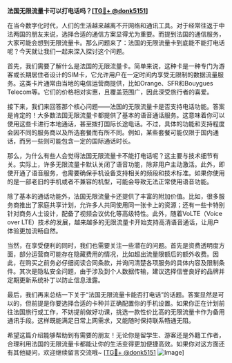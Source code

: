 **法国无限流量卡可以打电话吗？[[TG💪+ @donk5151](https://t.me/s/donk5151)]**

在当今数字化时代，人们的生活越来越离不开网络和通讯工具。对于经常往返于中法两国的朋友来说，选择合适的通信方案显得尤为重要。而提到法国的通信服务，大家可能会想到无限流量卡。那么问题来了：法国的无限流量卡到底能不能打电话呢？今天就让我们一起来深入探讨这个问题。

首先，我们需要了解什么是法国的无限流量卡。简单来说，这种卡是一种专门为游客或长期居住者设计的SIM卡，它允许用户在一定时间内享受无限制的数据流量服务。这类卡片通常由当地的电信运营商提供，比如Orange、SFR和Bouygues Telecom等。它们的价格相对实惠，且覆盖范围广，因此深受旅行者的喜爱。

接下来，我们来回答那个核心问题——法国的无限流量卡是否支持电话功能。答案是肯定的！大多数法国无限流量卡都提供了基本的语音通话服务。这意味着你可以使用这些卡进行本地通话，甚至拨打国际长途电话。不过，具体的功能和支持程度会因不同的服务商以及所选套餐而有所不同。例如，某些套餐可能仅限于国内通话，而另一些则可能包含一定的国际通话时长。

那么，为什么有些人会觉得法国无限流量卡不能打电话呢？这主要与技术细节有关。实际上，许多无限流量卡默认关闭了语音功能，除非用户主动激活。此外，即使开通了语音服务，也需要确保手机设备支持相关的频段和技术标准。如果你使用的是一部老旧的手机或者不兼容的机型，可能会导致无法正常使用语音功能。

除了基本的通话功能外，法国无限流量卡还提供了丰富的附加价值。比如，很多服务商推出了家庭共享计划，允许多人共同使用同一张卡上的资源；还有一些卡特别针对商务人士设计，配备了视频会议优化等高级特性。此外，随着VoLTE（Voice over LTE）技术的发展，越来越多的无限流量卡开始支持高清语音通话，让用户体验更加流畅自然。

当然，在享受便利的同时，我们也需要关注一些潜在的问题。首先是资费透明度方面，部分运营商可能存在隐藏费用的情况，比如超出流量限额后的额外收费。因此，在购买之前务必仔细阅读合同条款，并询问清楚各项服务的具体内容及限制条件。其次是隐私安全问题，由于涉及到个人数据传输，建议选择信誉良好的品牌并定期更新系统补丁以防止信息泄露。

最后，我们再来总结一下关于“法国无限流量卡能否打电话”的话题。答案显然是可以的，但前提是你要选择合适的卡种并正确配置你的手机设置。如果你正在计划前往法国旅行或工作，不妨提前做好功课，挑选一款性价比高的无限流量卡作为备用通讯手段。这样既能满足日常上网需求，又能随时保持联系畅通无阻。

希望这篇介绍能够帮助到有需要的朋友！无论你是留学生、游客还是外籍工作者，合理利用法国的无限流量卡都能让你的生活变得更加便捷高效。如果你对这方面还有其他疑问，欢迎继续留言交流哦~ [[TG💪+ @donk5151](https://t.me/s/donk5151) ![Image](https://i.postimg.cc/rwNCRYN7/Snipaste-2025-04-30-17-27-05.png)]